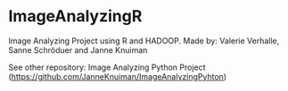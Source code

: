 # ImageAnalyzingR
Image Analyzing Project using R and HADOOP. Made by: Valerie Verhalle, Sanne Schröduer and Janne Knuiman

See other repository: Image Analyzing Python Project (https://github.com/JanneKnuiman/ImageAnalyzingPyhton)
